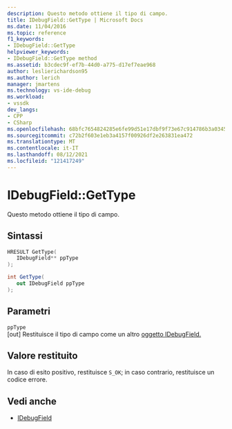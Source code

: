 ```yaml
---
description: Questo metodo ottiene il tipo di campo.
title: IDebugField::GetType | Microsoft Docs
ms.date: 11/04/2016
ms.topic: reference
f1_keywords:
- IDebugField::GetType
helpviewer_keywords:
- IDebugField::GetType method
ms.assetid: b3cdec9f-ef7b-44d0-a775-d17ef7eae968
author: leslierichardson95
ms.author: lerich
manager: jmartens
ms.technology: vs-ide-debug
ms.workload:
- vssdk
dev_langs:
- CPP
- CSharp
ms.openlocfilehash: 68bfc7654824285e6fe99d51e17dbf9f73e67c914786b3a03459cb9506b0b207
ms.sourcegitcommit: c72b2f603e1eb3a4157f00926df2e263831ea472
ms.translationtype: MT
ms.contentlocale: it-IT
ms.lasthandoff: 08/12/2021
ms.locfileid: "121417249"
---
```

# <a name="idebugfieldgettype"></a>IDebugField::GetType
Questo metodo ottiene il tipo di campo.

## <a name="syntax"></a>Sintassi

```cpp
HRESULT GetType( 
   IDebugField** ppType
);
```

```csharp
int GetType(
   out IDebugField ppType
);
```

## <a name="parameters"></a>Parametri
`ppType`\
[out] Restituisce il tipo di campo come un altro [oggetto IDebugField.](../../../extensibility/debugger/reference/idebugfield.md)

## <a name="return-value"></a>Valore restituito
 In caso di esito positivo, restituisce `S_OK`; in caso contrario, restituisce un codice errore.

## <a name="see-also"></a>Vedi anche
- [IDebugField](../../../extensibility/debugger/reference/idebugfield.md)
